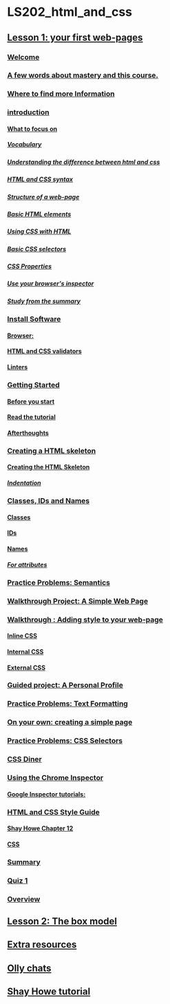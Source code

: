 # LS202_html_and_css

## [Lesson 1: your first web-pages](https://github.com/SandyRodger/LS202_html_and_css/blob/main/01_your_first_web_pages.md)
### [Welcome](https://github.com/SandyRodger/LS202_html_and_css/blob/main/01_your_first_web_pages.md#welcome)
### [A few words about mastery and this course.](https://github.com/SandyRodger/LS202_html_and_css/blob/main/01_your_first_web_pages.md#a-few-words-about-mastery-and-this-course)
### [Where to find more Information](https://github.com/SandyRodger/LS202_html_and_css/blob/main/01_your_first_web_pages.md#where-to-find-more-information)
### [introduction](https://github.com/SandyRodger/LS202_html_and_css/blob/main/01_your_first_web_pages.md#introduction)
#### [What to focus on](https://github.com/SandyRodger/LS202_html_and_css/blob/main/01_your_first_web_pages.md#what-to-focus-on)
##### [Vocabulary](https://github.com/SandyRodger/LS202_html_and_css/blob/main/01_your_first_web_pages.md#vocabulary)
##### [Understanding the difference between html and css](https://github.com/SandyRodger/LS202_html_and_css/blob/main/01_your_first_web_pages.md#understanding-the-difference-between-html-and-css)
##### [HTML and CSS syntax](https://github.com/SandyRodger/LS202_html_and_css/blob/main/01_your_first_web_pages.md#html-and-css-syntax)
##### [Structure of a web-page](https://github.com/SandyRodger/LS202_html_and_css/blob/main/01_your_first_web_pages.md#structure-of-a-web-page)
##### [Basic HTML elements](https://github.com/SandyRodger/LS202_html_and_css/blob/main/01_your_first_web_pages.md#basic-html-elements)
##### [Using CSS with HTML](https://github.com/SandyRodger/LS202_html_and_css/blob/main/01_your_first_web_pages.md#using-css-with-html)
##### [Basic CSS selectors](https://github.com/SandyRodger/LS202_html_and_css/blob/main/01_your_first_web_pages.md#basic-css-selectors)
##### [CSS Properties](https://github.com/SandyRodger/LS202_html_and_css/blob/main/01_your_first_web_pages.md#css-properties)
##### [Use your browser's inspector](https://github.com/SandyRodger/LS202_html_and_css/blob/main/01_your_first_web_pages.md#use-your-browsers-inspector)
##### [Study from the summary](https://github.com/SandyRodger/LS202_html_and_css/blob/main/01_your_first_web_pages.md#study-from-the-summary)
### [Install Software](https://github.com/SandyRodger/LS202_html_and_css/blob/main/01_your_first_web_pages.md#install-software)
#### [Browser:](https://github.com/SandyRodger/LS202_html_and_css/blob/main/01_your_first_web_pages.md#browser)
#### [HTML and CSS validators](https://github.com/SandyRodger/LS202_html_and_css/blob/main/01_your_first_web_pages.md#html-and-css-validators)
#### [Linters](https://github.com/SandyRodger/LS202_html_and_css/blob/main/01_your_first_web_pages.md#linters)
### [Getting Started](https://github.com/SandyRodger/LS202_html_and_css/blob/main/01_your_first_web_pages.md#getting-started)
#### [Before you start](https://github.com/SandyRodger/LS202_html_and_css/blob/main/01_your_first_web_pages.md#before-you-start)
#### [Read the tutorial](https://github.com/SandyRodger/LS202_html_and_css/blob/main/01_your_first_web_pages.md#read-the-tutorial)
#### [Afterthoughts](https://github.com/SandyRodger/LS202_html_and_css/blob/main/01_your_first_web_pages.md#afterthoughts)
### [Creating a HTML skeleton](https://github.com/SandyRodger/LS202_html_and_css/blob/main/01_your_first_web_pages.md#creating-a-html-skeleton)
#### [Creating the HTML Skeleton](https://github.com/SandyRodger/LS202_html_and_css/blob/main/01_your_first_web_pages.md#creating-the-html-skeleton)
##### [Indentation](https://github.com/SandyRodger/LS202_html_and_css/blob/main/01_your_first_web_pages.md#indentation)
### [Classes, IDs and Names](https://github.com/SandyRodger/LS202_html_and_css/blob/main/01_your_first_web_pages.md#classes-ids-and-names)
#### [Classes](https://github.com/SandyRodger/LS202_html_and_css/blob/main/01_your_first_web_pages.md#classes)
#### [IDs](https://github.com/SandyRodger/LS202_html_and_css/blob/main/01_your_first_web_pages.md#ids)
#### [Names](https://github.com/SandyRodger/LS202_html_and_css/blob/main/01_your_first_web_pages.md#names)
##### [For attributes](https://github.com/SandyRodger/LS202_html_and_css/blob/main/01_your_first_web_pages.md#for-attributes)
### [Practice Problems: Semantics](https://github.com/SandyRodger/LS202_html_and_css/blob/main/01_your_first_web_pages.md#practice-problems-semantics)
### [Walkthrough Project: A Simple Web Page](https://github.com/SandyRodger/LS202_html_and_css/blob/main/01_your_first_web_pages.md#walkthrough-project-a-simple-web-page)
### [Walkthrough : Adding style to your web-page](https://github.com/SandyRodger/LS202_html_and_css/blob/main/01_your_first_web_pages.md#walkthrough--adding-style-to-your-web-page)
#### [Inline CSS](https://github.com/SandyRodger/LS202_html_and_css/blob/main/01_your_first_web_pages.md#inline-css)
#### [Internal CSS](https://github.com/SandyRodger/LS202_html_and_css/blob/main/01_your_first_web_pages.md#internal-css)
#### [External CSS](https://github.com/SandyRodger/LS202_html_and_css/blob/main/01_your_first_web_pages.md#external-css)
### [Guided project: A Personal Profile](https://github.com/SandyRodger/LS202_html_and_css/blob/main/01_your_first_web_pages.md#guided-project-a-personal-profile)
### [Practice Problems: Text Formatting](https://github.com/SandyRodger/LS202_html_and_css/blob/main/01_your_first_web_pages.md#practice-problems-text-formatting)
### [On your own: creating a simple page](https://github.com/SandyRodger/LS202_html_and_css/blob/main/01_your_first_web_pages.md#on-your-own-creating-a-simple-page)
### [Practice Problems: CSS Selectors](https://github.com/SandyRodger/LS202_html_and_css/blob/main/01_your_first_web_pages.md#practice-problems-css-selectors)
### [CSS Diner](https://github.com/SandyRodger/LS202_html_and_css/blob/main/01_your_first_web_pages.md#css-diner)
### [Using the Chrome Inspector](https://github.com/SandyRodger/LS202_html_and_css/blob/main/01_your_first_web_pages.md#using-the-chrome-inspector)
#### [Google Inspector tutorials:](https://github.com/SandyRodger/LS202_html_and_css/blob/main/01_your_first_web_pages.md#google-inspector-tutorials)
### [HTML and CSS Style Guide](https://github.com/SandyRodger/LS202_html_and_css/blob/main/01_your_first_web_pages.md#html-and-css-style-guide)
#### [Shay Howe Chapter 12](https://github.com/SandyRodger/LS202_html_and_css/blob/main/01_your_first_web_pages.md#shay-howe-chapter-12)
#### [CSS](https://github.com/SandyRodger/LS202_html_and_css/blob/main/01_your_first_web_pages.md#css)
### [Summary](https://github.com/SandyRodger/LS202_html_and_css/blob/main/01_your_first_web_pages.md#summary)
### [Quiz 1](https://github.com/SandyRodger/LS202_html_and_css/blob/main/01_your_first_web_pages.md#quiz-1)
### [Overview](https://github.com/SandyRodger/LS202_html_and_css/blob/main/01_your_first_web_pages.md#overview)
## [Lesson 2: The box model](https://github.com/SandyRodger/LS202_html_and_css/blob/main/02_the_box_model.md)
## [Extra resources](https://github.com/SandyRodger/LS202_html_and_css/blob/main/extra_resources.md)
## [Olly chats](https://github.com/SandyRodger/LS202_html_and_css/blob/main/olly_chats.md)
## [Shay Howe tutorial](https://github.com/SandyRodger/LS202_html_and_css/blob/main/shay_howe_tutorial.md)
